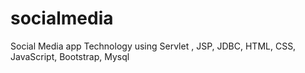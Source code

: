 # socialmedia
Social Media app Technology using Servlet , JSP, JDBC, HTML, CSS, JavaScript, Bootstrap, Mysql
